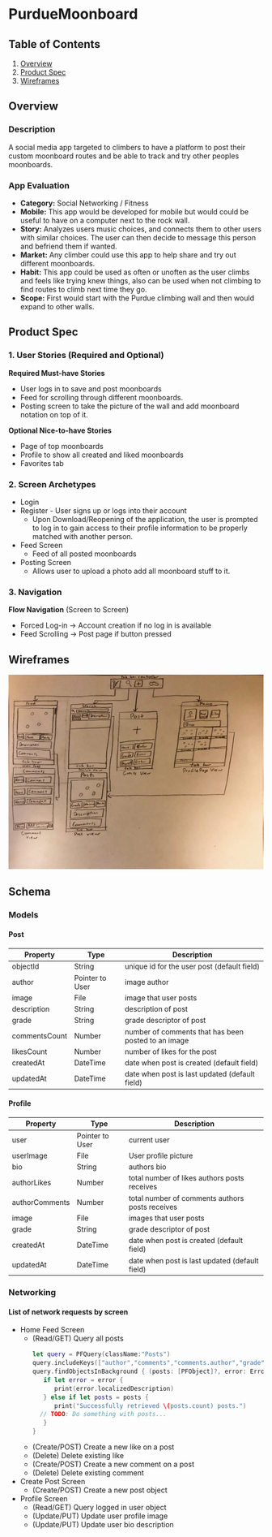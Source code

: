 # PurdueMoonboard
## Table of Contents
1. [Overview](#Overview)
1. [Product Spec](#Product-Spec)
1. [Wireframes](#Wireframes)

## Overview
### Description
A social media app targeted to climbers to have a platform to post their custom moonboard routes and be able to track and try other peoples moonboards.

### App Evaluation
- **Category:** Social Networking / Fitness
- **Mobile:** This app would be  developed for mobile but would could be useful to have on a computer next to the rock wall.
- **Story:** Analyzes users music choices, and connects them to other users with similar choices. The user can then decide to message this person and befriend them if wanted.
- **Market:** Any climber could use this app to help share and try out different moonboards.
- **Habit:** This app could be used as often or unoften as the user climbs and feels like trying knew things, also can be used when not climbing to find routes to climb next time they go.
- **Scope:** First would start with the Purdue climbing wall and then would expand to other walls.

## Product Spec
### 1. User Stories (Required and Optional)

**Required Must-have Stories**

* User logs in to save and post moonboards
* Feed for scrolling through different moonboards.
* Posting screen to take the picture of the wall and add moonboard notation on top of it.

**Optional Nice-to-have Stories**

* Page of top moonboards
* Profile to show all created and liked moonboards
* Favorites tab 

### 2. Screen Archetypes

* Login 
* Register - User signs up or logs into their account
   * Upon Download/Reopening of the application, the user is prompted to log in to gain access to their profile information to be properly matched with another person. 
* Feed Screen
   * Feed of all posted moonboards
* Posting Screen 
   * Allows user to upload a photo add all moonboard stuff to it.


### 3. Navigation

**Flow Navigation** (Screen to Screen)
* Forced Log-in -> Account creation if no log in is available
* Feed Scrolling -> Post page if button pressed

## Wireframes
![](https://github.com/PurdueMoonboard/PurdueMoonboard/blob/master/Wireframe.JPG)

## Schema
### Models
#### Post

   | Property      | Type     | Description |
   | ------------- | -------- | ------------|
   | objectId      | String   | unique id for the user post (default field) |
   | author        | Pointer to User| image author |
   | image         | File     | image that user posts |
   | description   | String   | description of post |
   | grade         | String   | grade descriptor of post |
   | commentsCount | Number   | number of comments that has been posted to an image |
   | likesCount    | Number   | number of likes for the post |
   | createdAt     | DateTime | date when post is created (default field) |
   | updatedAt     | DateTime | date when post is last updated (default field) |
   
#### Profile
   | Property      | Type     | Description |
   | ------------- | -------- | ------------|
   | user          | Pointer to User   | current user  |
   | userImage     | File     | User profile picture |
   | bio	         | String   | authors bio |
   | authorLikes   | Number   | total number of likes authors posts receives |
   | authorComments   | Number   | total number of comments authors posts receives |
   | image         | File     | images that user posts |
   | grade         | String   | grade descriptor of post |
   | createdAt     | DateTime | date when post is created (default field) |
   | updatedAt     | DateTime | date when post is last updated (default field) |
 
### Networking
#### List of network requests by screen
   - Home Feed Screen
      - (Read/GET) Query all posts
         ```swift
        let query = PFQuery(className:"Posts")
        query.includeKeys(["author","comments","comments.author","grade","description"])
        query.findObjectsInBackground { (posts: [PFObject]?, error: Error?) in
            if let error = error { 
               print(error.localizedDescription)
            } else if let posts = posts {
               print("Successfully retrieved \(posts.count) posts.")
           // TODO: Do something with posts...
            }
         }
         ```
      - (Create/POST) Create a new like on a post
      - (Delete) Delete existing like
      - (Create/POST) Create a new comment on a post
      - (Delete) Delete existing comment
   - Create Post Screen
      - (Create/POST) Create a new post object
   - Profile Screen
      - (Read/GET) Query logged in user object
      - (Update/PUT) Update user profile image
      - (Update/PUT) Update user bio description
